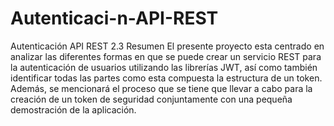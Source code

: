 # Autenticaci-n-API-REST
Autenticación API REST
2.3 Resumen
El presente proyecto esta centrado en analizar las diferentes formas en que se puede crear un servicio REST para la autenticación de usuarios utilizando las librerías JWT, así como también identificar todas las partes como esta compuesta la estructura de un token.
Además, se mencionará el proceso que se tiene que llevar a cabo para la creación de un token de seguridad conjuntamente con una pequeña demostración de la aplicación.
